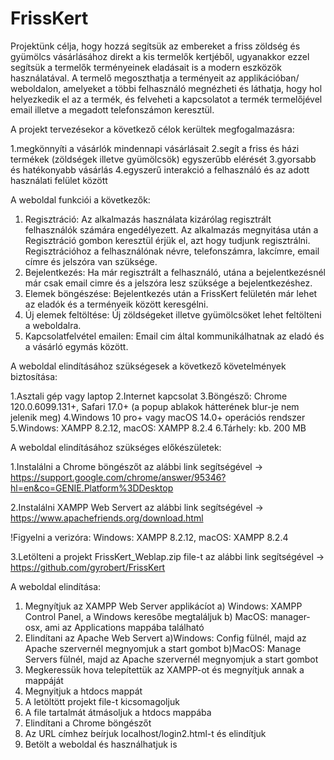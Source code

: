 # FrissKert
Projektünk célja, hogy hozzá segítsük az embereket a friss zöldség és gyümölcs vásárlásához direkt a kis termelők kertjéből, ugyanakkor ezzel segítsük a termelők terményeinek eladásait is a modern eszközök használatával. A termelő megoszthatja a terményeit az applikációban/ weboldalon, amelyeket a többi felhasználó megnézheti és láthatja, hogy hol helyezkedik el az a termék, és felveheti a kapcsolatot a termék termelőjével email illetve a megadott telefonszámon keresztül.

A projekt tervezésekor a következő célok kerültek megfogalmazásra:

1.megkönnyíti a vásárlók mindennapi vásárlásait
2.segít a friss és házi termékek (zöldségek illetve gyümölcsök) egyszerűbb elérését 
3.gyorsabb és hatékonyabb vásárlás
4.egyszerű interakció a felhasználó és az adott használati felület között

A weboldal funkciói a következők:

1.	Regisztráció: Az alkalmazás használata kizárólag regisztrált felhasználók számára engedélyezett. Az alkalmazás megnyitása után a Regisztráció gombon keresztül érjük el, azt hogy tudjunk regisztrálni. Regisztrációhoz a felhasználónak névre, telefonszámra, lakcímre, email címre és jelszóra van szüksége.
2.	Bejelentkezés: Ha már regisztrált a felhasználó, utána a bejelentkezésnél már csak email cimre és a jelszóra lesz szüksége a bejelentkezéshez.
3.	Elemek böngészése: Bejelentkezés után a FrissKert felületén már lehet az eladók és a terményeik között keresgélni.
4.	Új elemek feltöltése: Új zöldségeket illetve gyümölcsöket lehet feltölteni a weboldalra.
5.	Kapcsolatfelvétel emailen: Email cim által kommunikálhatnak az eladó és a vásárló egymás között.

A weboldal elindításához szükségesek a következő követelmények biztosítása:

1.Asztali gép vagy laptop
2.Internet kapcsolat
3.Böngésző: Chrome 120.0.6099.131+, Safari 17.0+ (a popup ablakok hátterének blur-je nem jelenik meg)
4.Windows 10 pro+ vagy macOS 14.0+ operációs rendszer
5.Windows: XAMPP 8.2.12, macOS: XAMPP 8.2.4
6.Tárhely: kb. 200 MB

A weboldal elindításához szükséges előkészületek:

1.Instalálni a Chrome böngészőt az alábbi link segítségével
  -> https://support.google.com/chrome/answer/95346?hl=en&co=GENIE.Platform%3DDesktop
  
2.Instalálni XAMPP Web Servert az alábbi link segítségével
  -> https://www.apachefriends.org/download.html
  
  !Figyelni a verizóra: Windows: XAMPP 8.2.12, macOS: XAMPP 8.2.4
  
3.Letölteni a projekt FrissKert_Weblap.zip file-t az alábbi link segítségével
  -> https://github.com/gyrobert/FrissKert
  
  
A weboldal elindítása:

1. Megnyítjuk az XAMPP Web Server applikácíot
   a) Windows: XAMPP Control Panel, a Windows keresőbe megtaláljuk
   b) MacOS: manager-osx, ami az Applications mappába található
2. Elindítani az Apache Web Servert
   a)Windows: Config fülnél, majd az Apache szervernél megnyomjuk a start gombot
   b)MacOS: Manage Servers fülnél, majd az Apache szervernél megnyomjuk a start gombot
3. Megkeressük hova telepítettük az XAMPP-ot és megnyítjuk annak a mappáját
4. Megnyitjuk a htdocs mappát
5. A letöltött projekt file-t kicsomagoljuk
6. A file tartalmát átmásoljuk a htdocs mappába
7. Elindítani a Chrome böngészőt
8. Az URL címhez beírjuk localhost/login2.html-t és elindítjuk
9. Betölt a weboldal és használhatjuk is
   

